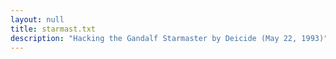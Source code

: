 ```yaml
---
layout: null
title: starmast.txt
description: "Hacking the Gandalf Starmaster by Deicide (May 22, 1993)"
---
```

